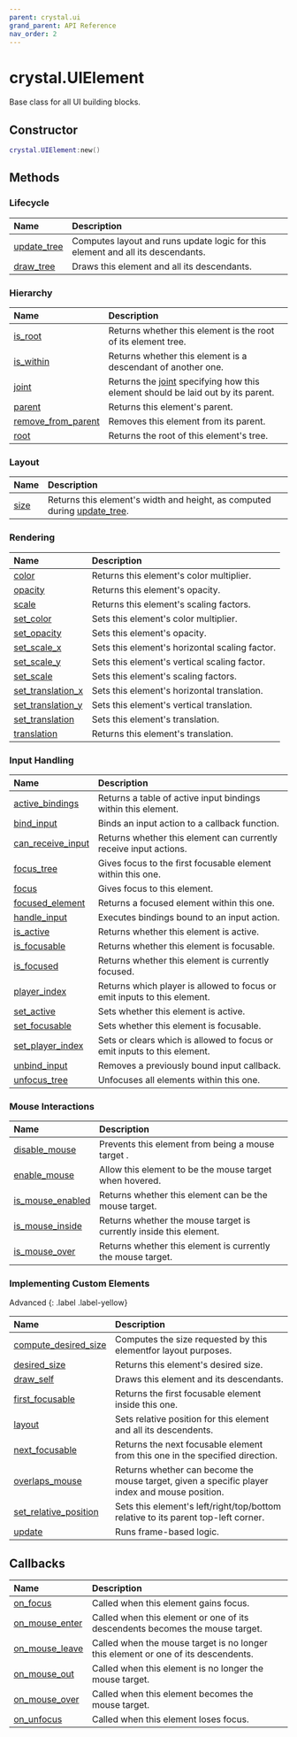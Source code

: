 ```yaml
---
parent: crystal.ui
grand_parent: API Reference
nav_order: 2
---
```


# crystal.UIElement

Base class for all UI building blocks.

## Constructor

```lua
crystal.UIElement:new()
```

## Methods

### Lifecycle

| Name                                  | Description                                                                     |
| :------------------------------------ | :------------------------------------------------------------------------------ |
| [update_tree](ui_element_update_tree) | Computes layout and runs update logic for this element and all its descendants. |
| [draw_tree](ui_element_draw_tree)     | Draws this element and all its descendants.                                     |

### Hierarchy

| Name                                                | Description                                                                              |
| :-------------------------------------------------- | :--------------------------------------------------------------------------------------- |
| [is_root](ui_element_is_root)                       | Returns whether this element is the root of its element tree.                            |
| [is_within](ui_element_is_within)                   | Returns whether this element is a descendant of another one.                             |
| [joint](ui_element_joint)                           | Returns the [joint](joint) specifying how this element should be laid out by its parent. |
| [parent](ui_element_parent)                         | Returns this element's parent.                                                           |
| [remove_from_parent](ui_element_remove_from_parent) | Removes this element from its parent.                                                    |
| [root](ui_element_root)                             | Returns the root of this element's tree.                                                 |

### Layout

| Name                    | Description                                                                             |
| :---------------------- | :-------------------------------------------------------------------------------------- |
| [size](ui_element_size) | Returns this element's width and height, as computed during [update_tree](update_tree). |

### Rendering

| Name                                              | Description                                    |
| :------------------------------------------------ | :--------------------------------------------- |
| [color](ui_element_color)                         | Returns this element's color multiplier.       |
| [opacity](ui_element_opacity)                     | Returns this element's opacity.                |
| [scale](ui_element_scale)                         | Returns this element's scaling factors.        |
| [set_color](ui_element_set_color)                 | Sets this element's color multiplier.          |
| [set_opacity](ui_element_set_opacity)             | Sets this element's opacity.                   |
| [set_scale_x](ui_element_set_scale_x)             | Sets this element's horizontal scaling factor. |
| [set_scale_y](ui_element_set_scale_y)             | Sets this element's vertical scaling factor.   |
| [set_scale](ui_element_set_scale)                 | Sets this element's scaling factors.           |
| [set_translation_x](ui_element_set_translation_x) | Sets this element's horizontal translation.    |
| [set_translation_y](ui_element_set_translation_y) | Sets this element's vertical translation.      |
| [set_translation](ui_element_set_translation)     | Sets this element's translation.               |
| [translation](ui_element_translation)             | Returns this element's translation.            |

### Input Handling

| Name                                              | Description                                                              |
| :------------------------------------------------ | :----------------------------------------------------------------------- |
| [active_bindings](ui_element_active_bindings)     | Returns a table of active input bindings within this element.            |
| [bind_input](ui_element_bind_input)               | Binds an input action to a callback function.                            |
| [can_receive_input](ui_element_can_receive_input) | Returns whether this element can currently receive input actions.        |
| [focus_tree](ui_element_focus_tree)               | Gives focus to the first focusable element within this one.              |
| [focus](ui_element_focus)                         | Gives focus to this element.                                             |
| [focused_element](ui_element_focused_element)     | Returns a focused element within this one.                               |
| [handle_input](ui_element_handle_input)           | Executes bindings bound to an input action.                              |
| [is_active](ui_element_is_active)                 | Returns whether this element is active.                                  |
| [is_focusable](ui_element_is_focusable)           | Returns whether this element is focusable.                               |
| [is_focused](ui_element_is_focused)               | Returns whether this element is currently focused.                       |
| [player_index](ui_element_player_index)           | Returns which player is allowed to focus or emit inputs to this element. |
| [set_active](ui_element_set_active)               | Sets whether this element is active.                                     |
| [set_focusable](ui_element_set_focusable)         | Sets whether this element is focusable.                                  |
| [set_player_index](ui_element_set_player_index)   | Sets or clears which is allowed to focus or emit inputs to this element. |
| [unbind_input](ui_element_unbind_input)           | Removes a previously bound input callback.                               |
| [unfocus_tree](ui_element_unfocus_tree)           | Unfocuses all elements within this one.                                  |

### Mouse Interactions

| Name                                            | Description                                                        |
| :---------------------------------------------- | :----------------------------------------------------------------- |
| [disable_mouse](ui_element_disable_mouse)       | Prevents this element from being a mouse target .                  |
| [enable_mouse](ui_element_enable_mouse)         | Allow this element to be the mouse target when hovered.            |
| [is_mouse_enabled](ui_element_is_mouse_enabled) | Returns whether this element can be the mouse target.              |
| [is_mouse_inside](ui_element_is_mouse_inside)   | Returns whether the mouse target is currently inside this element. |
| [is_mouse_over](ui_element_is_mouse_over)       | Returns whether this element is currently the mouse target.        |

### Implementing Custom Elements

Advanced
{: .label .label-yellow}

| Name                                                      | Description                                                                                    |
| :-------------------------------------------------------- | :--------------------------------------------------------------------------------------------- |
| [compute_desired_size](ui_element_compute_desired_size)   | Computes the size requested by this elementfor layout purposes.                                |
| [desired_size](ui_element_desired_size)                   | Returns this element's desired size.                                                           |
| [draw_self](ui_element_draw_self)                         | Draws this element and its descendants.                                                        |
| [first_focusable](ui_element_first_focusable)             | Returns the first focusable element inside this one.                                           |
| [layout](ui_element_layout)                               | Sets relative position for this element and all its descendents.                               |
| [next_focusable](ui_element_next_focusable)               | Returns the next focusable element from this one in the specified direction.                   |
| [overlaps_mouse](ui_element_overlaps_mouse)               | Returns whether can become the mouse target, given a specific player index and mouse position. |
| [set_relative_position](ui_element_set_relative_position) | Sets this element's left/right/top/bottom relative to its parent top-left corner.              |
| [update](ui_element_update)                               | Runs frame-based logic.                                                                        |

## Callbacks

| Name                                        | Description                                                                       |
| :------------------------------------------ | :-------------------------------------------------------------------------------- |
| [on_focus](ui_element_on_focus)             | Called when this element gains focus.                                             |
| [on_mouse_enter](ui_element_on_mouse_enter) | Called when this element or one of its descendents becomes the mouse target.      |
| [on_mouse_leave](ui_element_on_mouse_leave) | Called when the mouse target is no longer this element or one of its descendents. |
| [on_mouse_out](ui_element_on_mouse_out)     | Called when this element is no longer the mouse target.                           |
| [on_mouse_over](ui_element_on_mouse_over)   | Called when this element becomes the mouse target.                                |
| [on_unfocus](ui_element_on_unfocus)         | Called when this element loses focus.                                             |
